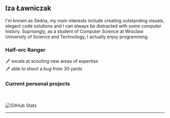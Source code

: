 ## Iza Ławniczak

I'm known as Sedna, my main interests include creating outstanding visuals, elegant code solutions and I can always be distracted with some computer history. Suprisingly, as a student of Computer Science at Wroclaw University of Science and Technology, I actually enjoy programming.

### Half-orc Ranger
 🗡️ excels at scouting new areas of expertise <br>
 🗡️ able to shoot a _bug_ from 30 yards
<br>

### Current personal projects
<!-- **[Project 1](https://github.com/yourusername/project1)** – Something awesome goes here  
 **[Project 2](https://github.com/yourusername/project2)** – Another cool thing I built  
 **[Project 3](https://github.com/yourusername/project3)** – You get the idea... -->

<br><br>
![GitHub Stats](https://github-readme-stats.vercel.app/api?username=sevna90377&show_icons=true&theme=merko) <!-- maroongold gruvbox_light-->

---
